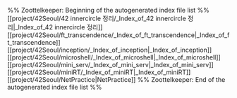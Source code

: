 %% Zoottelkeeper: Beginning of the autogenerated index file list  %%
 [[project/42Seoul/42 innercircle 정리/_Index_of_42 innercircle 정리|_Index_of_42 innercircle 정리]]
 [[project/42Seoul/ft_transcendence/_Index_of_ft_transcendence|_Index_of_ft_transcendence]]
 [[project/42Seoul/inception/_Index_of_inception|_Index_of_inception]]
 [[project/42Seoul/microshell/_Index_of_microshell|_Index_of_microshell]]
 [[project/42Seoul/mini_serv/_Index_of_mini_serv|_Index_of_mini_serv]]
 [[project/42Seoul/miniRT/_Index_of_miniRT|_Index_of_miniRT]]
 [[project/42Seoul/NetPractice|NetPractice]]
%% Zoottelkeeper: End of the autogenerated index file list  %%
